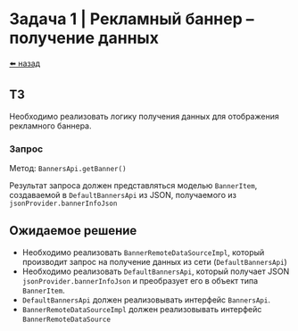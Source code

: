 #  Задача 1 | Рекламный баннер – получение данных

[⬅️ назад](../README.md)

## ТЗ

Необходимо реализовать логику получения данных для отображения рекламного баннера.

### Запрос

Метод: `BannersApi.getBanner()`

Результат запроса должен представляться моделью `BannerItem`, создаваемой в `DefaultBannersApi` из JSON, получаемого из `jsonProvider.bannerInfoJson`

## Ожидаемое решение

* Необходимо реализовать `BannerRemoteDataSourceImpl`, который производит запрос на получение данных из сети (`DefaultBannersApi`)
* Необходимо реализовать `DefaultBannersApi`, который получает JSON `jsonProvider.bannerInfoJson` и преобразует его в объект типа `BannerItem`.
* `DefaultBannersApi` должен реализовывать интерфейс `BannersApi`.
* `BannerRemoteDataSourceImpl` должен реализовывать интерфейс `BannerRemoteDataSource`